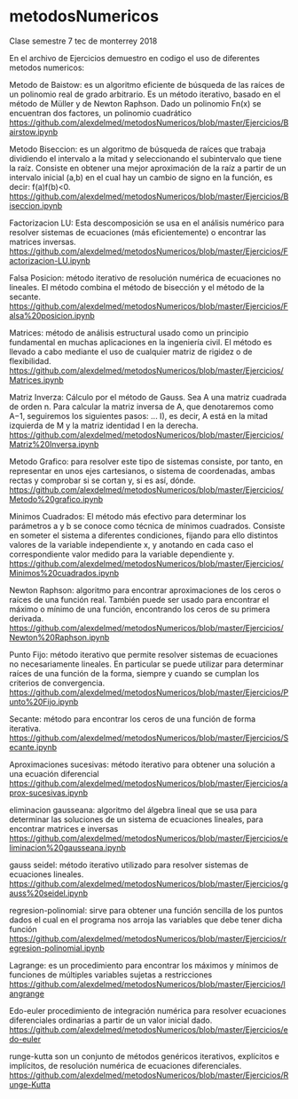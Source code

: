 # metodosNumericos

Clase semestre 7 tec de monterrey 2018

En el archivo de Ejercicios demuestro en codigo el uso de diferentes metodos numericos:

Metodo de Baistow:
es un algoritmo eficiente de búsqueda de las raíces de un polinomio real de grado arbitrario. Es un método iterativo, basado en el método de Müller y de Newton Raphson. Dado un polinomio  Fn(x) se encuentran dos factores, un polinomio cuadrático
https://github.com/alexdelmed/metodosNumericos/blob/master/Ejercicios/Bairstow.ipynb

Metodo Biseccion:
es un algoritmo de búsqueda de raíces que trabaja dividiendo el intervalo a la mitad y seleccionando el subintervalo que tiene la raíz.
Consiste en obtener una mejor aproximación de la raíz a partir de un intervalo inicial (a,b) en el cual hay un cambio de signo en la función, es decir: f(a)f(b)<0.
https://github.com/alexdelmed/metodosNumericos/blob/master/Ejercicios/Biseccion.ipynb

Factorizacion LU:
Esta descomposición se usa en el análisis numérico para resolver sistemas de ecuaciones (más eficientemente) o encontrar las matrices inversas.
https://github.com/alexdelmed/metodosNumericos/blob/master/Ejercicios/Factorizacion-LU.ipynb

Falsa Posicion:
método iterativo de resolución numérica de ecuaciones no lineales. El método combina el método de bisección y el método de la secante.
https://github.com/alexdelmed/metodosNumericos/blob/master/Ejercicios/Falsa%20posicion.ipynb

Matrices:
 método de análisis estructural usado como un principio fundamental en muchas aplicaciones en la ingeniería civil.  El método es llevado a cabo mediante el uso de cualquier matriz de rigidez o de flexibilidad.
 https://github.com/alexdelmed/metodosNumericos/blob/master/Ejercicios/Matrices.ipynb
 
 Matriz Inverza:
 Cálculo por el método de Gauss. Sea A una matriz cuadrada de orden n. Para calcular la matriz inversa de A, que denotaremos como A−1, seguiremos los siguientes pasos: ... I), es decir, A está en la mitad izquierda de M y la matriz identidad I en la derecha.
 https://github.com/alexdelmed/metodosNumericos/blob/master/Ejercicios/Matriz%20Inversa.ipynb
 
 Metodo Grafico:
 para resolver este tipo de sistemas consiste, por tanto, en representar en unos ejes cartesianos, o sistema de coordenadas, ambas rectas y comprobar si se cortan y, si es así, dónde.
 https://github.com/alexdelmed/metodosNumericos/blob/master/Ejercicios/Metodo%20grafico.ipynb
 
 Minimos Cuadrados:
 El método más efectivo para determinar los parámetros a y b se conoce como técnica de mínimos cuadrados. Consiste en someter el sistema a diferentes condiciones, fijando para ello distintos valores de la variable independiente x, y anotando en cada caso el correspondiente valor medido para la variable dependiente y.
 https://github.com/alexdelmed/metodosNumericos/blob/master/Ejercicios/Minimos%20cuadrados.ipynb
 
 Newton Raphson:
 algoritmo para encontrar aproximaciones de los ceros o raíces de una función real. También puede ser usado para encontrar el máximo o mínimo de una función, encontrando los ceros de su primera derivada.
 https://github.com/alexdelmed/metodosNumericos/blob/master/Ejercicios/Newton%20Raphson.ipynb
 
 Punto Fijo:
 método iterativo que permite resolver sistemas de ecuaciones no necesariamente lineales. En particular se puede utilizar para determinar raíces de una función de la forma, siempre y cuando se cumplan los criterios de convergencia.
 https://github.com/alexdelmed/metodosNumericos/blob/master/Ejercicios/Punto%20Fijo.ipynb
 
 Secante:
 método para encontrar los ceros de una función de forma iterativa.
 https://github.com/alexdelmed/metodosNumericos/blob/master/Ejercicios/Secante.ipynb
 
Aproximaciones sucesivas:
método iterativo para obtener una solución a una ecuación diferencial
https://github.com/alexdelmed/metodosNumericos/blob/master/Ejercicios/aprox-sucesivas.ipynb

eliminacion gausseana:
algoritmo del álgebra lineal que se usa para determinar las soluciones de un sistema de ecuaciones lineales, para encontrar matrices e inversas
https://github.com/alexdelmed/metodosNumericos/blob/master/Ejercicios/eliminacion%20gausseana.ipynb

gauss seidel:
método iterativo utilizado para resolver sistemas de ecuaciones lineales.
https://github.com/alexdelmed/metodosNumericos/blob/master/Ejercicios/gauss%20seidel.ipynb

regresion-polinomial:
sirve para obtener una función sencilla de los puntos dados el cual en el programa nos arroja las variables que debe tener dicha función
https://github.com/alexdelmed/metodosNumericos/blob/master/Ejercicios/regresion-polinomial.ipynb

Lagrange:
es un procedimiento para encontrar los máximos y mínimos de funciones de múltiples variables sujetas a restricciones
https://github.com/alexdelmed/metodosNumericos/blob/master/Ejercicios/langrange

Edo-euler
procedimiento de integración numérica para resolver ecuaciones diferenciales ordinarias a partir de un valor inicial dado.
https://github.com/alexdelmed/metodosNumericos/blob/master/Ejercicios/edo-euler

runge-kutta
son un conjunto de métodos genéricos iterativos, explícitos e implícitos, de resolución numérica de ecuaciones diferenciales.
https://github.com/alexdelmed/metodosNumericos/blob/master/Ejercicios/Runge-Kutta 
 
